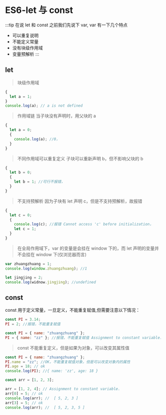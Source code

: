 # ES6-let 与 const

:::tip
在说 let 和 const 之前我们先说下 var, var 有一下几个特点

- 可以重复说明
- 不能定义常量
- 没有块级作用域
- 变量预解析
  :::

## let

> 块级作用域

```js
{
  let a = 1;
}
console.log(a); // a is not defined
```

> 作用域链 当子块没有声明时，用父块的 a

```js
{
  let a = 0;
  {
    console.log(a); //0，
  }
}
```

> 不同作用域可以重复定义
> 子块可以重新声明 b，但不影响父块的 b

```js
{
  let b = 0;
  {
    let b = 1; //可行不报错，
  }
}
```

> 不支持预解析
> 因为子块有 let 声明 c，但是不支持预解析，故报错

```js
{
  let c = 0;
  {
    console.log(c); //报错 Cannot access 'c' before initialization，
    let c = 1;
  }
}
```

> 在全局作用域下，var 的变量是会挂在 window 下的，而 let 声明的变量并不会挂在 window 下(仅浏览器而言)

```js
var zhuangzhuang = 1;
console.log(window.zhuangzhuang); //1

let jingjing = 2;
console.log(widnow.jingjing); //undefined
```

## const

const 用于定义常量，一旦定义，不能重复赋值,但需要注意以下情况：

```js
const PI = 3.14;
PI = 2; //报错，不能重复赋值

const PI = { name: "zhuangzhuang" };
PI = { name: "zz" }; //报错，不能重复赋值 Assignment to constant variable.
```

> const 不能重复定义，但是如果为对象，可以改变其属性值

```js
const PI = { name: "zhuangzhuang" };
PI.name = "zz"; //OK，不能重复赋值对象，但是可以改变对象内的属性
PI.age = 18; // ok
console.log(PI); //{ name: 'zz', age: 18 }

const arr = [1, 2, 3];

arr = [1, 2, 4]; // Assignment to constant variable.
arr[0] = 5; // ok
console.log(arr); //  [ 5, 2, 3 ]
arr[3] = 5; // ok
console.log(arr); //  [ 5, 2, 3, 5 ]
```
